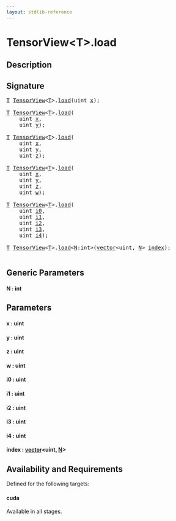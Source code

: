 ```yaml
---
layout: stdlib-reference
---
```


# TensorView\<T\>\.load

## Description





## Signature 

<pre>
<a href="../types/tensorview-06/index.html#typeparam-T" class="code_type">T</a> <a href="../types/tensorview-06/index.html" class="code_type">TensorView</a>&lt;<a href="../types/tensorview-06/index.html#typeparam-T" class="code_type">T</a>&gt;.<a href="load.html">load</a>(<span class="code_keyword">uint</span> <a href="load.html#decl-x" class="code_param">x</a>);

<a href="../types/tensorview-06/index.html#typeparam-T" class="code_type">T</a> <a href="../types/tensorview-06/index.html" class="code_type">TensorView</a>&lt;<a href="../types/tensorview-06/index.html#typeparam-T" class="code_type">T</a>&gt;.<a href="load.html">load</a>(
    <span class="code_keyword">uint</span> <a href="load.html#decl-x" class="code_param">x</a>,
    <span class="code_keyword">uint</span> <a href="load.html#decl-y" class="code_param">y</a>);

<a href="../types/tensorview-06/index.html#typeparam-T" class="code_type">T</a> <a href="../types/tensorview-06/index.html" class="code_type">TensorView</a>&lt;<a href="../types/tensorview-06/index.html#typeparam-T" class="code_type">T</a>&gt;.<a href="load.html">load</a>(
    <span class="code_keyword">uint</span> <a href="load.html#decl-x" class="code_param">x</a>,
    <span class="code_keyword">uint</span> <a href="load.html#decl-y" class="code_param">y</a>,
    <span class="code_keyword">uint</span> <a href="load.html#decl-z" class="code_param">z</a>);

<a href="../types/tensorview-06/index.html#typeparam-T" class="code_type">T</a> <a href="../types/tensorview-06/index.html" class="code_type">TensorView</a>&lt;<a href="../types/tensorview-06/index.html#typeparam-T" class="code_type">T</a>&gt;.<a href="load.html">load</a>(
    <span class="code_keyword">uint</span> <a href="load.html#decl-x" class="code_param">x</a>,
    <span class="code_keyword">uint</span> <a href="load.html#decl-y" class="code_param">y</a>,
    <span class="code_keyword">uint</span> <a href="load.html#decl-z" class="code_param">z</a>,
    <span class="code_keyword">uint</span> <a href="load.html#decl-w" class="code_param">w</a>);

<a href="../types/tensorview-06/index.html#typeparam-T" class="code_type">T</a> <a href="../types/tensorview-06/index.html" class="code_type">TensorView</a>&lt;<a href="../types/tensorview-06/index.html#typeparam-T" class="code_type">T</a>&gt;.<a href="load.html">load</a>(
    <span class="code_keyword">uint</span> <a href="load.html#decl-i0" class="code_param">i0</a>,
    <span class="code_keyword">uint</span> <a href="load.html#decl-i1" class="code_param">i1</a>,
    <span class="code_keyword">uint</span> <a href="load.html#decl-i2" class="code_param">i2</a>,
    <span class="code_keyword">uint</span> <a href="load.html#decl-i3" class="code_param">i3</a>,
    <span class="code_keyword">uint</span> <a href="load.html#decl-i4" class="code_param">i4</a>);

<a href="../types/tensorview-06/index.html#typeparam-T" class="code_type">T</a> <a href="../types/tensorview-06/index.html" class="code_type">TensorView</a>&lt;<a href="../types/tensorview-06/index.html#typeparam-T" class="code_type">T</a>&gt;.<a href="load.html">load</a>&lt;<a href="load.html#decl-N" class="code_var">N</a>:<span class="code_keyword">int</span>&gt;(<a href="../types/vector/index.html" class="code_type">vector</a>&lt;<span class="code_keyword">uint</span>, <a href="load.html#decl-N" class="code_var">N</a>&gt; <a href="load.html#decl-index" class="code_param">index</a>);

</pre>

## Generic Parameters

####  <a id="decl-N"></a>N  : int

## Parameters

####  <a id="decl-x"></a>x  : uint
####  <a id="decl-y"></a>y  : uint
####  <a id="decl-z"></a>z  : uint
####  <a id="decl-w"></a>w  : uint
####  <a id="decl-i0"></a>i0  : uint
####  <a id="decl-i1"></a>i1  : uint
####  <a id="decl-i2"></a>i2  : uint
####  <a id="decl-i3"></a>i3  : uint
####  <a id="decl-i4"></a>i4  : uint
####  <a id="decl-index"></a>index  : [vector](../types/vector/index.html)\<uint, [N](../types/vector/index.html#decl-N)\>

## Availability and Requirements

Defined for the following targets:

#### cuda
Available in all stages.



